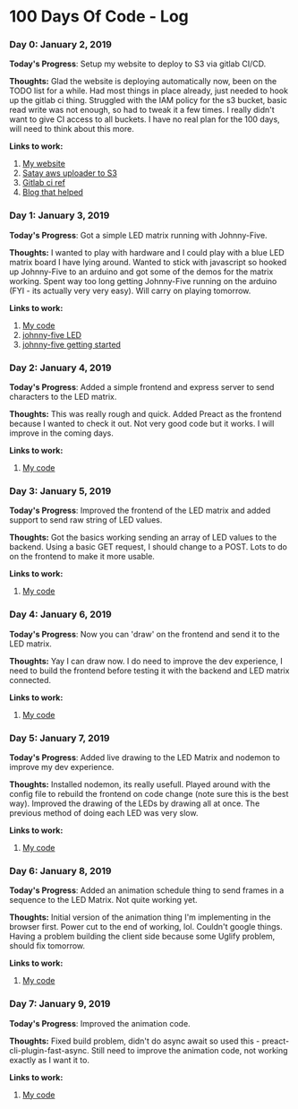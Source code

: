 # 100 Days Of Code - Log

### Day 0: January 2, 2019

**Today's Progress**: Setup my website to deploy to S3 via gitlab CI/CD. 

**Thoughts:** Glad the website is deploying automatically now, been on the TODO list for a while. Had most things in place already, just needed to hook up the gitlab ci thing. Struggled with the IAM policy for the s3 bucket, basic read write was not enough, so had to tweak it a few times. I really didn't want to give CI access to all buckets.
I have no real plan for the 100 days, will need to think about this more.

**Links to work:** 
1. [My website](https://runningdeveloper.com)
2. [Satay aws uploader to S3](https://github.com/jameslnewell/satay)
3. [Gitlab ci ref](https://docs.gitlab.com/ee/ci/yaml/README.html)
4. [Blog that helped](http://blog.logicwind.com/auto-deploy-spa-with-aws-s3-and-cloudfront-using-gitlab-ci-cd/)

### Day 1: January 3, 2019

**Today's Progress**: Got a simple LED matrix running with Johnny-Five. 

**Thoughts:** I wanted to play with hardware and I could play with a blue LED matrix board I have lying around. Wanted to stick with javascript so hooked up Johnny-Five to an arduino and got some of the demos for the matrix working. Spent way too long getting Johnny-Five running on the arduino (FYI - its actually very very easy). Will carry on playing tomorrow.

**Links to work:** 
1. [My code](https://github.com/runningdeveloper/ledMatrix)
2. [johnny-five LED](http://johnny-five.io/api/led.matrix/)
3. [johnny-five getting started](https://github.com/rwaldron/johnny-five/wiki/Getting-Started)

### Day 2: January 4, 2019

**Today's Progress**: Added a simple frontend and express server to send characters to the LED matrix. 

**Thoughts:** This was really rough and quick. Added Preact as the frontend because I wanted to check it out. Not very good code but it works. I will improve in the coming days.  

**Links to work:** 
1. [My code](https://github.com/runningdeveloper/ledMatrix)

### Day 3: January 5, 2019

**Today's Progress**: Improved the frontend of the LED matrix and added support to send raw string of LED values. 

**Thoughts:** Got the basics working sending an array of LED values to the backend. Using a basic GET request, I should change to a POST. Lots to do on the frontend to make it more usable.  

**Links to work:** 
1. [My code](https://github.com/runningdeveloper/ledMatrix)

### Day 4: January 6, 2019

**Today's Progress**: Now you can 'draw' on the frontend and send it to the LED matrix. 

**Thoughts:** Yay I can draw now. I do need to improve the dev experience, I need to build the frontend before testing it with the backend and LED matrix connected.  

**Links to work:** 
1. [My code](https://github.com/runningdeveloper/ledMatrix)

### Day 5: January 7, 2019

**Today's Progress**: Added live drawing to the LED Matrix and nodemon to improve my dev experience.

**Thoughts:** Installed nodemon, its really usefull. Played around with the config file to rebuild the frontend on code change (note sure this is the best way). Improved the drawing of the LEDs by drawing all at once. The previous method of doing each LED was very slow.  

**Links to work:** 
1. [My code](https://github.com/runningdeveloper/ledMatrix)

### Day 6: January 8, 2019

**Today's Progress**: Added an animation schedule thing to send frames in a sequence to the LED Matrix. Not quite working yet.

**Thoughts:** Initial version of the animation thing I'm implementing in the browser first. Power cut to the end of working, lol. Couldn't google things. Having a problem building the client side because some Uglify problem, should fix tomorrow.

**Links to work:** 
1. [My code](https://github.com/runningdeveloper/ledMatrix)

### Day 7: January 9, 2019

**Today's Progress**: Improved the animation code.

**Thoughts:** Fixed build problem, didn't do async await so used this - preact-cli-plugin-fast-async. Still need to improve the animation code, not working exactly as I want it to.

**Links to work:** 
1. [My code](https://github.com/runningdeveloper/ledMatrix)